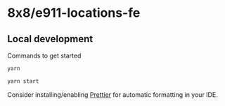 # 8x8/e911-locations-fe

## Local development

Commands to get started

```bash
yarn
```

```bash
yarn start
```

Consider installing/enabling [Prettier](https://prettier.io/docs/en/editors.html#docsNav) for automatic formatting in your IDE.
